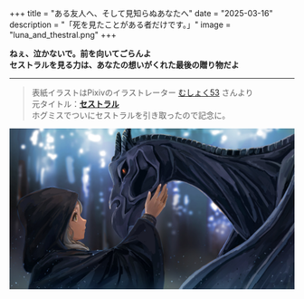 +++
title = "ある友人へ、そして見知らぬあなたへ"
date = "2025-03-16"
description = "「死を見たことがある者だけです。」"
image = "luna_and_thestral.png"
+++

**ねぇ、泣かないで。前を向いてごらんよ**  
**セストラルを見る力は、あなたの想いがくれた最後の贈り物だよ**  

---

> 表紙イラストはPixivのイラストレーター [むしょく53](https://www.pixiv.net/users/39305766) さんより  
> 元タイトル：[**セストラル**](https://www.pixiv.net/artworks/106239223)  
> ホグミスでついにセストラルを引き取ったので記念に。

![ルーナ と セストラル](luna_and_thestral.png)